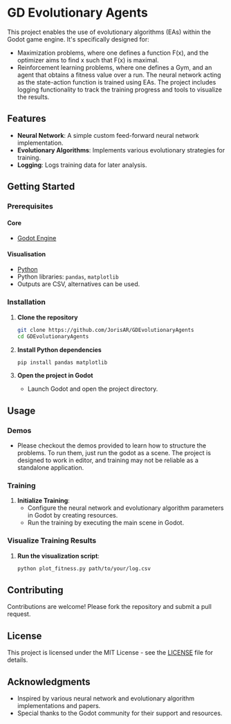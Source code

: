 # GD Evolutionary Agents

This project enables the use of evolutionary algorithms (EAs) within the Godot game engine. It's specifically designed for:
- Maximization problems, where one defines a function F(x), and the optimizer aims to find x such that F(x) is maximal.
- Reinforcement learning problems, where one defines a Gym, and an agent that obtains a fitness value over a run. The neural network acting as the state-action function is trained using EAs.
The project includes logging functionality to track the training progress and tools to visualize the results.

## Features

- **Neural Network**: A simple custom feed-forward neural network implementation.
- **Evolutionary Algorithms**: Implements various evolutionary strategies for training.
- **Logging**: Logs training data for later analysis.

## Getting Started

### Prerequisites

#### Core
- [Godot Engine](https://godotengine.org/download)

#### Visualisation
- [Python](https://www.python.org/downloads/)
- Python libraries: `pandas`, `matplotlib`
- Outputs are CSV, alternatives can be used.

### Installation

1. **Clone the repository**
   ```sh
   git clone https://github.com/JorisAR/GDEvolutionaryAgents
   cd GDEvolutionaryAgents
   ```

2. **Install Python dependencies**
   ```sh
   pip install pandas matplotlib
   ```

3. **Open the project in Godot**
   - Launch Godot and open the project directory.

## Usage
### Demos
- Please checkout the demos provided to learn how to structure the problems. To run them, just run the godot as a scene. The project is designed to work in editor, and training may not be reliable as a standalone application.

### Training

1. **Initialize Training**:
   - Configure the neural network and evolutionary algorithm parameters in Godot by creating resources.
   - Run the training by executing the main scene in Godot.

### Visualize Training Results

1. **Run the visualization script**:
   ```sh
   python plot_fitness.py path/to/your/log.csv
   ```

## Contributing

Contributions are welcome! Please fork the repository and submit a pull request.

## License

This project is licensed under the MIT License - see the [LICENSE](LICENSE) file for details.

## Acknowledgments

- Inspired by various neural network and evolutionary algorithm implementations and papers.
- Special thanks to the Godot community for their support and resources.
